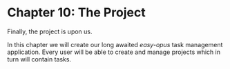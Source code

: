 # Chapter 10: The Project

Finally, the project is upon us.

In this chapter we will create our long awaited _easy-opus_ task management application.
Every user will be able to create and manage projects which in turn will contain tasks.
